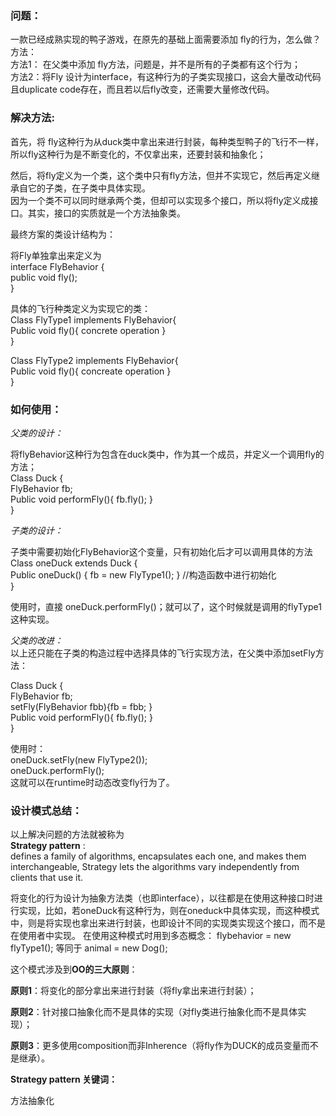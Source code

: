 ### 问题： 
一款已经成熟实现的鸭子游戏，在原先的基础上面需要添加 fly的行为，怎么做？  
方法：  
方法1： 在父类中添加 fly方法，问题是，并不是所有的子类都有这个行为；  
方法2：将Fly 设计为interface，有这种行为的子类实现接口，这会大量改动代码且duplicate code存在，而且若以后fly改变，还需要大量修改代码。  

### 解决方法:  

首先，将 fly这种行为从duck类中拿出来进行封装，每种类型鸭子的飞行不一样，所以fly这种行为是不断变化的，不仅拿出来，还要封装和抽象化；  

然后，将fly定义为一个类，这个类中只有fly方法，但并不实现它，然后再定义继承自它的子类，在子类中具体实现。  
因为一个类不可以同时继承两个类，但却可以实现多个接口，所以将fly定义成接口。其实，接口的实质就是一个方法抽象类。  

最终方案的类设计结构为：  

将Fly单独拿出来定义为  
interface FlyBehavior {  
	  public void fly();  
}  

具体的飞行种类定义为实现它的类：  
Class FlyType1 implements FlyBehavior{   
	Public void fly(){   concrete operation  }  
}  

Class FlyType2 implements FlyBehavior{  
	Public void fly(){  concreate operation  }  
}  

### 如何使用：  

*父类的设计：*  

将flyBehavior这种行为包含在duck类中，作为其一个成员，并定义一个调用fly的方法；  
Class Duck {  
	FlyBehavior fb;  
	Public void performFly(){ fb.fly(); }  
}  

*子类的设计：*  

子类中需要初始化FlyBehavior这个变量，只有初始化后才可以调用具体的方法  
Class oneDuck extends Duck {  
	Public oneDuck() { fb = new FlyType1(); } //构造函数中进行初始化  
}  

使用时，直接 oneDuck.performFly()；就可以了，这个时候就是调用的flyType1这种实现。  

*父类的改进：*  
以上还只能在子类的构造过程中选择具体的飞行实现方法，在父类中添加setFly方法：  

Class Duck {  
	FlyBehavior fb;  
	setFly(FlyBehavior fbb){fb = fbb; }  
	Public void performFly(){ fb.fly(); }  
}  

使用时：  
oneDuck.setFly(new FlyType2());  
oneDuck.performFly();  
这就可以在runtime时动态改变fly行为了。  

### 设计模式总结： 

以上解决问题的方法就被称为  
**Strategy pattern** :   
defines a family of algorithms, encapsulates each one, and makes them interchangeable, Strategy lets the algorithms vary independently from clients that use it.  

将变化的行为设计为抽象方法类（也即interface），以往都是在使用这种接口时进行实现，比如，若oneDuck有这种行为，则在oneduck中具体实现，而这种模式中，则是将实现也拿出来进行封装，也即设计不同的实现类实现这个接口，而不是在使用者中实现。
在使用这种模式时用到多态概念： flybehavior = new flyType1(); 等同于 animal = new Dog();  

这个模式涉及到**OO的三大原则**：  

**原则1**：将变化的部分拿出来进行封装（将fly拿出来进行封装）；  

**原则2**：针对接口抽象化而不是具体的实现（对fly类进行抽象化而不是具体实现）；  

**原则3**：更多使用composition而非Inherence（将fly作为DUCK的成员变量而不是继承）。  


**Strategy pattern 关键词：**  

方法抽象化
